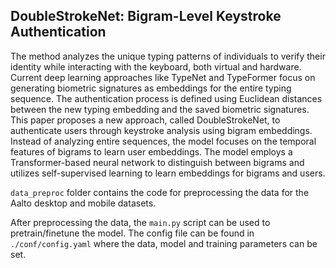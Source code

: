 ## DoubleStrokeNet: Bigram-Level Keystroke Authentication

The method analyzes the unique typing patterns of individuals to verify their identity while interacting with the keyboard, both virtual and hardware. Current deep learning approaches like TypeNet and TypeFormer focus on generating biometric signatures as embeddings for the entire typing sequence. The authentication process is defined using Euclidean distances between the new typing embedding and the saved biometric signatures. This paper proposes a new approach, called DoubleStrokeNet, to authenticate users through keystroke analysis using bigram embeddings. Instead of analyzing entire sequences, the model focuses on the temporal features of bigrams to learn user embeddings. The model employs a Transformer-based neural network to distinguish between bigrams and utilizes self-supervised learning to learn embeddings for bigrams and users.

`data_preproc` folder contains the code for preprocessing the data for the Aalto desktop and mobile datasets.

After preprocessing the data, the `main.py` script can be used to pretrain/finetune the model. The config file can be found in `./conf/config.yaml` where the data, model and training parameters can be set.
